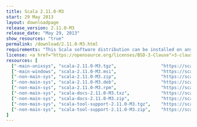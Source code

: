 ```yaml
---
title: Scala 2.11.0-M3
start: 29 May 2013
layout: downloadpage
release_version: 2.11.0-M3
release_date: "May 29, 2013"
show_resources: "true"
permalink: /download/2.11.0-M3.html
requirements: "This Scala software distribution can be installed on any Unix-like or Windows system. It requires the Java runtime version 1.6 or later, which can be downloaded <a href='https://www.java.com/'>here</a>."
license: <a href="https://opensource.org/licenses/BSD-3-Clause">3-clause BSD license</a>
resources: [
  ["-main-unixsys", "scala-2.11.0-M3.tgz",                 "https://scala-lang.org/files/archive/scala-2.11.0-M3.tgz",                 "Mac OS X, Unix, Cygwin",     "25 MB"],
  ["-main-windows", "scala-2.11.0-M3.msi",                 "https://scala-lang.org/files/archive/scala-2.11.0-M3.msi",                 "Windows (msi installer)",    "50 MB"],
  ["-non-main-sys", "scala-2.11.0-M3.zip",                 "https://scala-lang.org/files/archive/scala-2.11.0-M3.zip",                 "Windows",                    "25 MB"],
  ["-non-main-sys", "scala-2.11.0-M3.deb",                 "https://scala-lang.org/files/archive/scala-2.11.0-M3.deb",                 "Debian",                     "24 MB"],
  ["-non-main-sys", "scala-2.11.0-M3.rpm",                 "https://scala-lang.org/files/archive/scala-2.11.0-M3.rpm",                 "RPM package",                "24 MB"],
  ["-non-main-sys", "scala-docs-2.11.0-M3.txz",            "https://scala-lang.org/files/archive/scala-docs-2.11.0-M3.txz",            "API docs",                   "3 MB"],
  ["-non-main-sys", "scala-docs-2.11.0-M3.zip",            "https://scala-lang.org/files/archive/scala-docs-2.11.0-M3.zip",            "API docs",                   "27 MB"],
  ["-non-main-sys", "scala-tool-support-2.11.0-M3.tgz",    "https://scala-lang.org/files/archive/scala-tool-support-2.11.0-M3.tgz",    "Scala Tool Support (tgz)",   "25 KB"],
  ["-non-main-sys", "scala-tool-support-2.11.0-M3.zip",    "https://scala-lang.org/files/archive/scala-tool-support-2.11.0-M3.zip",    "Scala Tool Support (zip)",   "46 KB"]
]
---
```




